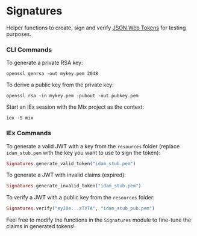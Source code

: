 # Signatures
Helper functions to create, sign and verify [JSON Web Tokens](http://jwt.io) for testing purposes.

### CLI Commands
To generate a private RSA key:
```
openssl genrsa -out mykey.pem 2048
```

To derive a public key from the private key:
```
openssl rsa -in mykey.pem -pubout -out pubkey.pem
```

Start an IEx session with the Mix project as the context:
```
iex -S mix
```

### IEx Commands
To generate a valid JWT with a key from the `resources` folder (replace `idam_stub.pem` with the key you want to use to sign the token):
```elixir
Signatures.generate_valid_token("idam_stub.pem")
```
To generate a JWT with invalid claims (expired):
```elixir
Signatures.generate_invalid_token("idam_stub.pem")
```
To verify a JWT with a public key from the `resources` folder:
```elixir
Signatures.verify("eyJ0e...zTVTA", "idam_stub_pub.pem")
```
Feel free to modify the functions in the `Signatures` module to fine-tune the claims in generated tokens!
